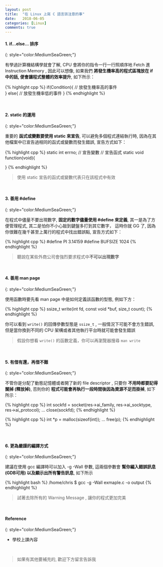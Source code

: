 ```yaml
---
layout: post
title:  "在 Linux 上寫 C 語言該注意的事"
date:   2018-06-05
categories: [Linux]
comments: true
---
```


#### 1. if...else... 排序
{: style="color:MediumSeaGreen;"}

有學過計算機結構學就會了解, CPU 會將你的指令一行一行照順序地 Fetch 進 Instruction Memory , 因此可以想像, 如果我們 <b>將發生機率高的程式區塊放在 if 中的話, 便會讓程式整體的效率提升</b>, 如下所示：

{% highlight cpp %}
if(Condition){
    // 放發生機率高的事件  
} else{
    // 放發生機率低的事件
}
{% endhighlight %}

<br/>

#### 2. static 的運用
{: style="color:MediumSeaGreen;"}

重要的 <b>函式或變數要使用 static 來宣告</b>, 可以避免多個程式連結執行時, 因為在其他檔案中已宣告過相同的函式或變數而發生錯誤, 宣告方式如下：

{% highlight cpp %}
static int errno; // 宣告變數
// 宣告函式
static void function(void){
    
}
{% endhighlight %}

> 使用 static 宣告的函式或變數代表只在該程式中有效

<br/>

#### 3. 善用 #define
{: style="color:MediumSeaGreen;"}

在程式中儘量不要出現數字, <b>固定的數字儘量使用 #define 來定義</b>, 其一是為了方便管理程式, 其二是怕你不小心敲到鍵盤多打到其它數字， 這時你就 GG 了, 因為你很難在幾千甚至上萬行的程式中找出錯誤點, 宣告方式如下：

{% highlight cpp %}
#define PI 3.14159
#define BUFSIZE 1024
{% endhighlight %}

> 聽說在某些外商公司會強烈要求程式中**不可以出現數字**

<br/>

#### 4. 善用 man page
{: style="color:MediumSeaGreen;"}

使用函數時要先看 man page 中是如何定義該函數的型態, 例如下方：

{% highlight cpp %}
ssize_t write(int fd, const void *buf, size_t count);
{% endhighlight %}

你可以看到 `write()` 的回傳參數型態是 `ssize_t` , 一般情況下可能不會方生錯誤, 但是當你換到不同的 CPU 架構或者其他執行平台時就可能會發生錯誤

> 假設你想看 `write()` 的函數定義，你可以再瀏覽器搜尋 `man write`

<br/>

#### 5. 有借有還，再借不難
{: style="color:MediumSeaGreen;"}

不管你是分配了動態記憶體或者開了新的 file descriptor , 只要你 <b>不用時都要記得關掉 (釋放掉)</b>, 否則你的 <b>程式可能會再執行一段時間後因為資源不足而掛掉</b>, 如下所示：

{% highlight cpp %}
int sockfd = socket(res->ai_family, res->ai_socktype, res->ai_protocol);
...
close(sockfd);
{% endhighlight %}

{% highlight cpp %}
int *p = malloc(sizeof(int));
...
free(p);
{% endhighlight %}

<br/>

#### 6. 更為嚴謹的編譯方式
{: style="color:MediumSeaGreen;"}

建議在使用 gcc 編譯時可以加入 -g -Wall 參數, 這兩個參數會 <b>幫你編入錯誤訊息 (GDB可用) 以及顯示出所有警告訊息</b>, 如下所示

{% highlight bash %}
/home/chris $ gcc -g -Wall exmaple.c -o output 
{% endhighlight %}

> 試著去除所有的 Warning Message , 讓你的程式更加完美

<br/>

#### Reference
{: style="color:MediumSeaGreen;"}

- 學校上課內容

<br/>

> 如果有其他要補充的, 歡迎下方留言告訴我

